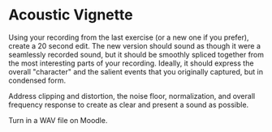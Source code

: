 # Acoustic Vignette

Using your recording from the last exercise (or a new one if you prefer), create a 20 second edit. The new version should sound as though it were a seamlessly recorded sound, but it should be smoothly spliced together from the most interesting parts of your recording. Ideally, it should express the overall "character" and the salient events that you originally captured, but in condensed form.

Address clipping and distortion, the noise floor, normalization, and overall frequency response to create as clear and present a sound as possible.

Turn in a WAV file on Moodle.
